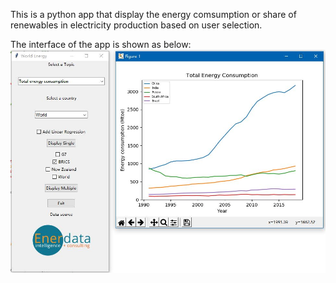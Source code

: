 This is a python app that display the energy comsumption or share of renewables in electricity production based on user selection.

The interface of the app is shown as below:
![alt text](../images/python-ui.JPG)
